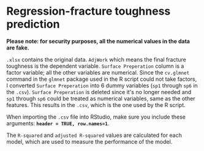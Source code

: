 # Regression-fracture toughness prediction

**Please note: for security purposes, all the numerical values in the data are fake.** 

`.xlsx` contains the original data. `AdjWork` which means the final fracture toughness is the dependent variable. 
`Surface Preperation` column is a factor variable; all the other variables are numerical. 
Since the `cv.glmnet` command in the `glmnet` package used in the R script could not take factors, I converted `Surface Preperation` into 6 dummy variables (`sp1` through `sp6` in the `.csv`). 
`Surface Preperation` is deleted since it's no longer needed and `sp1` through `sp6` could be treated as numerical variables, same as the other features. 
This results in the `.csv`, which is the one used by the R script. 

When importing the `.csv` file into RStudio, make sure you include these arguments:
**`header = TRUE, row.names=1`**.

The `R-squared` and `adjusted R-squared` values are calculated for each model, which are used to measure the performance of the model. 

